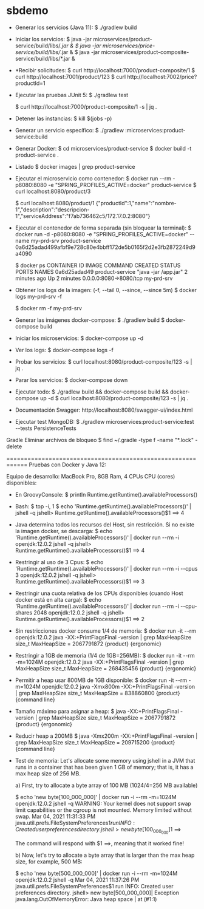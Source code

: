 # sbdemo

  * Generar los servicios (Java 11): 
    $ ./gradlew build

  * Iniciar los servicios:
    $ java -jar microservices/product-service/build/libs/*.jar &
    $ java -jar microservices/price-service/build/libs/*.jar &
    $ java -jar microservices/product-composite-service/build/libs/*.jar &

  * *Recibir solicitudes:
    $ curl http://localhost:7000/product-composite/1
    $ curl http://localhost:7001/product/123
    $ curl http://localhost:7002/price?productId=1

  * Ejecutar las pruebas JUnit 5:
    $ ./gradlew test

    $ curl http://localhost:7000/product-composite/1 -s | jq .

  * Detener las instancias:
    $ kill $(jobs -p)

  * Generar un servicio específico:
    $ ./gradlew :microservices:product-service:build

  * Generar Docker:
    $ cd microservices/product-service
    $ docker build -t product-service .

  * Listado
    $ docker images | grep product-service

  * Ejecutar el microservicio como contenedor:
    $ docker run --rm -p8080:8080 -e "SPRING_PROFILES_ACTIVE=docker" product-service
    $ curl localhost:8080/product/3

    $ curl localhost:8080/product/1
      {"productId":1,"name":"nombre-1","description":"descripcion-1","serviceAddress":"f7ab736462c5/172.17.0.2:8080"}

  * Ejecutar el contenedor de forma separada (sin bloquear la terminal):
    $ docker run -d -p8080:8080 -e "SPRING_PROFILES_ACTIVE=docker" --name my-prd-srv product-service
      0a6d25adad499afbf9e728c80e4bbff172de5b0165f2d2e3fb2872249d9a4090

    $ docker ps
    CONTAINER ID   IMAGE             COMMAND                CREATED         STATUS         PORTS                    NAMES
    0a6d25adad49   product-service   "java -jar /app.jar"   2 minutes ago   Up 2 minutes   0.0.0.0:8080->8080/tcp   my-prd-srv

  * Obtener los logs de la imagen:
    (-f, --tail 0, --since, --since 5m)
    $ docker logs my-prd-srv -f

    $ docker rm -f my-prd-srv

  * Generar las imágenes docker-compose:
    $ ./gradlew build 
    $ docker-compose build
    
  * Iniciar los microservicios:
    $ docker-compose up -d

  * Ver los logs:
    $ docker-compose logs -f
  
  * Probar los servicios:
    $ curl localhost:8080/product-composite/123 -s | jq .
  
  * Parar los servicios:
    $ docker-compose down

  * Ejecutar todo:
    $ ./gradlew build && docker-compose build && docker-compose up -d
    $ curl localhost:8080/product-composite/123 -s | jq .

  * Documentación Swagger:
    http://localhost:8080/swagger-ui/index.html

  * Ejecutar test MongoDB:
    $ ./gradlew microservices:product-service:test --tests PersistenceTests
  
Gradle
  Eliminar archivos de bloqueo
  $ find ~/.gradle -type f -name "*.lock" -delete

============================================================
Pruebas con Docker y Java 12:

Equipo de desarrollo: MacBook Pro, 8GB Ram, 4 CPUs
CPU (cores) disponibles:
  
+ En GroovyConsole:
$ println Runtime.getRuntime().availableProcessors()

+ Bash:
$ top -i, 1
$ echo 'Runtime.getRuntime().availableProcessors()' | jshell -q
    jshell> Runtime.getRuntime().availableProcessors()$1 ==> 4

+ Java determina todos los recursos del Host, sin restricción. Si no existe la imagen docker, se descarga:
$ echo 'Runtime.getRuntime().availableProcessors()' | docker run --rm -i openjdk:12.0.2 jshell -q
    jshell> Runtime.getRuntime().availableProcessors()$1 ==> 4

+ Restringir al uso de 3 Cpus:
$ echo 'Runtime.getRuntime().availableProcessors()' | docker run --rm -i --cpus 3 openjdk:12.0.2 jshell -q
    jshell> Runtime.getRuntime().availableProcessors()$1 ==> 3

+ Restringir una cuota relativa de los CPUs disponibles (cuando Host docker está en alta carga):
$ echo 'Runtime.getRuntime().availableProcessors()' | docker run --rm -i --cpu-shares 2048 openjdk:12.0.2 jshell -q
    jshell> Runtime.getRuntime().availableProcessors()$1 ==> 2

+ Sin restricciones docker consume 1/4 de memoria:
$ docker run -it --rm openjdk:12.0.2 java -XX:+PrintFlagsFinal -version | grep MaxHeapSize
    size_t MaxHeapSize                              = 2067791872                                {product} {ergonomic}

+ Restringir a 1GB de memoria (1/4 de 1GB=256MB):
$ docker run -it --rm -m=1024M openjdk:12.0.2 java -XX:+PrintFlagsFinal -version | grep MaxHeapSize
    size_t MaxHeapSize                              = 268435456                                 {product} {ergonomic}

+ Permitir a heap usar 800MB de 1GB disponible:
$ docker run -it --rm -m=1024M openjdk:12.0.2 java -Xmx800m -XX:+PrintFlagsFinal -version | grep MaxHeapSize
    size_t MaxHeapSize                              = 838860800                                 {product} {command line}

+ Tamaño máximo para asignar a heap:
$ java -XX:+PrintFlagsFinal -version | grep MaxHeapSize
    size_t MaxHeapSize                              = 2067791872                                {product} {ergonomic}

+ Reducir heap a 200MB
$ java -Xmx200m -XX:+PrintFlagsFinal -version | grep MaxHeapSize
    size_t MaxHeapSize                              = 209715200                                 {product} {command line}

+ Test de memoria:
  Let's allocate some memory using jshell in a JVM that runs in a container that has been given 1 GB of memory; that is, it has a max heap size of 256 MB.

  a) First, try to allocate a byte array of 100 MB (1024/4=256 MB available)

  $ echo 'new byte[100_000_000]' | docker run -i --rm -m=1024M openjdk:12.0.2 jshell -q
    WARNING: Your kernel does not support swap limit capabilities or the cgroup is not mounted. Memory limited without swap.
    Mar 04, 2021 11:31:33 PM java.util.prefs.FileSystemPreferences$1 run
    INFO: Created user preferences directory.
    jshell> new byte[100_000_000]$1 ==>
  
  The command will respond with $1 ==>, meaning that it worked fine!

  b) Now, let's try to allocate a byte array that is larger than the max heap size, for example, 500 MB:

  $ echo 'new byte[500_000_000]' | docker run -i --rm -m=1024M openjdk:12.0.2 jshell -q
    Mar 04, 2021 11:37:26 PM java.util.prefs.FileSystemPreferences$1 run
    INFO: Created user preferences directory.
    jshell> new byte[500_000_000]|  Exception java.lang.OutOfMemoryError: Java heap space
    |        at (#1:1)


